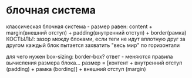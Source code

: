 # блочная система

классическая блочная система - размер равен: content + margin(внешний отступ) + padding(внутренний отступ) + border(рамка)
КОСТЫЛЬ!: зазор между блоками, если теги не идут вплотную друг за другом
каждый блок пытается захватить "весь мир" по горизонтали


для чего нужен box-sizing: border-box?
ответ - меняются правила вычисления размера блока...
размер = [контент + внутренний отступ (padding) + рамка (bording)] + внешний отступ (margin)
